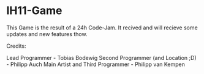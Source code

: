 IH11-Game
=========

This Game is the result of a 24h Code-Jam. It recived and will recieve some updates and new features thow.



Credits:

Lead Programmer - Tobias Bodewig
Second Programmer (and Location ;D) - Philipp Auch
Main Artist and Third Programmer - Philipp van Kempen
